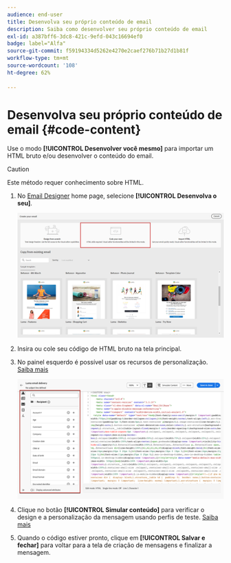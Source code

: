 ```yaml
---
audience: end-user
title: Desenvolva seu próprio conteúdo de email
description: Saiba como desenvolver seu próprio conteúdo de email
exl-id: a387bff6-3dc8-421c-9efd-043c16694ef0
badge: label="Alfa"
source-git-commit: f59194334d5262e4270e2caef276b71b27d1b81f
workflow-type: tm+mt
source-wordcount: '108'
ht-degree: 62%

---
```


# Desenvolva seu próprio conteúdo de email {#code-content}

Use o modo **[!UICONTROL Desenvolver você mesmo]** para importar um HTML bruto e/ou desenvolver o conteúdo do email.

>[!CAUTION]
>
>Este método requer conhecimento sobre HTML.

1. No [Email Designer](get-started-email-designer.md) home page, selecione **[!UICONTROL Desenvolva o seu]**.

   ![](assets/code-your-own.png)

1. Insira ou cole seu código de HTML bruto na tela principal.

1. No painel esquerdo é possível usar os recursos de personalização. [Saiba mais](../personalization/gs-personalization.md)

   ![](assets/code-editor-personalization.png)

1. Clique no botão **[!UICONTROL Simular conteúdo]** para verificar o design e a personalização da mensagem usando perfis de teste. [Saiba mais](../preview-test/preview-test.md)

1. Quando o código estiver pronto, clique em **[!UICONTROL Salvar e fechar]** para voltar para a tela de criação de mensagens e finalizar a mensagem.

